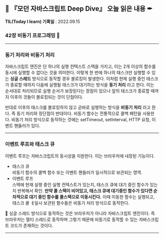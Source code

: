## 📕 『모던 자바스크립트 Deep Dive』 오늘 읽은 내용 ✒

**TIL(Today I learn) 기록일** : 2022.09.15

### 42장 비동기 프로그래밍 📑

---
### 동기 처리와 비동기 처리
자바스크립트 엔진은 단 하나의 실행 컨텍스트 스택을 가지고, 이는 2개 이상의 함수를 동시에 실행할 수 없다는 것을 의미한다.
이렇게 한 번에 하나의 태스크만 실행할 수 있는 __싱글 스레드__ 방식으로 동작할 경우 블로킹이 발생한다.
이처럼 현제 실행 중인 태스크가 종료할 때까지 다음에 실행될 태스크가 대기하는 방식을 __동기 처리__ 라고 한다.
이는 순서대로 처리되므로 실행 순서가 보장된다는 장점이 있으나 앞의 태스크가 종료할 때까지 이후의 것들이 블로킹되는 것이 단점이다.

반대로 이후의 태스크를 블로킹하지 않고 곧바로 실행하는 방식을 __비동기 처리__ 라고 한다. 즉 동기 처리와 장단점이 반대이다.
비동기 함수는 전통적으로 콜백 패턴을 사용한다.
비동기 처리 방식으로 동작하는 것에는 setTimeout, setInterval, HTTP 요청, 이벤트 핸들러가 있다.

---
### 이벤트 루프와 태스크 큐
이벤트 루프는 자바스크립트의 동시성을 지원한다. 이는 브라우저에 내장된 기능이다.
- 태스크 큐<br>
비동기 함수의 콜백 함수 또는 이벤트 핸들러가 일시적으로 보관되는 영역.
- 이벤트 루프<br>
스택에 현재 실행 중인 실행 컨텍스트가 있는지, 태스크 큐에 대기 중인 함수가 있는지 반복해서 확인. __만약 콜 스택이 비어있고, 태스크 큐에 대기중인 함수가 있다면 순차적으로 대기 중인 함수를 콜스택으로 이동시킨다.__ 이때 이동한 함수는 실행되고, 태스크 큥 ㅔ일시 보관된 함수들은 비동기 처리 방식으로 동작한다.

🤖 싱글 스레드 방식으로 동작하는 것은 브라우저가 아니라 자바스크립트 엔진이다. 즉 브라우저는 멀티 스레드로 동작하며 그렇기 때문에 비동기로 동작할 수 있는 자바스크립트 코드가 존재하는 것이다.

---

